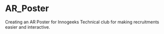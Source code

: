 # AR_Poster
Creating an AR Poster for Innogeeks Technical club for making recruitments easier and interactive.
